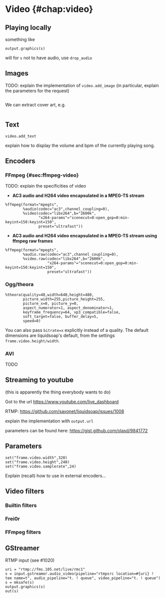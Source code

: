 Video {#chap:video}
=====

Playing locally
---------------
something like

```
output.graphics(s)
```
will for `s` not to have audio, use `drop_audio`

Images
------

TODO: explain the implementation of `video.add_image` (in particular,
explain the parameters for the request)

```{.liquidsoap include="liq/logo.liq"}
```

We can extract cover art, e.g.

```{.liquidsoap include="liq/cover.liq"}
```

Text
----

`video.add_text`

explain how to display the volume and bpm of the currently playing song.

Encoders
--------

### FFmpeg {#sec:ffmpeg-video}

TODO: explain the specificities of video

* **AC3 audio and H264 video encapsulated in a MPEG-TS stream**
```liquidsoap
%ffmpeg(format="mpegts",
        %audio(codec="ac3",channel_coupling=0),
        %video(codec="libx264",b="2600k",
               "x264-params"="scenecut=0:open_gop=0:min-keyint=150:keyint=150",
               preset="ultrafast"))
```

* **AC3 audio and H264 video encapsulated in a MPEG-TS stream using ffmpeg raw frames**
```liquidsoap
%ffmpeg(format="mpegts",
        %audio.raw(codec="ac3",channel_coupling=0),
        %video.raw(codec="libx264",b="2600k",
                   "x264-params"="scenecut=0:open_gop=0:min-keyint=150:keyint=150",
                   preset="ultrafast"))
```


### Ogg/theora

```liquidsoap
%theora(quality=40,width=640,height=480,
        picture_width=255,picture_height=255,
        picture_x=0, picture_y=0,
        aspect_numerator=1, aspect_denominator=1,
        keyframe_frequency=64, vp3_compatible=false,
        soft_target=false, buffer_delay=5,
        speed=0)
```

You can also pass `bitrate=x` explicitly instead of a quality.
The default dimensions are liquidsoap's default,
from the settings `frame.video.height/width`.

### AVI

TODO

Streaming to youtube
--------------------

(this is apparently the thing everybody wants to do)

Got to the url <https://www.youtube.com/live_dashboard>

RTMP: <https://github.com/savonet/liquidsoap/issues/1008>

explain the implementation with `output.url`

parameters can be found here: <https://gist.github.com/olasd/9841772>

Parameters
----------

```liquidsoap
set("frame.video.width",320)
set("frame.video.height",240)
set("frame.video.samplerate",24)
```
Explain (recall) how to use in external encoders...

Video filters
-------------

### Builtin filters


### Frei0r

### FFmpeg filters

GStreamer
---------

RTMP input (see #1020)

```liquidsoap
uri = "rtmp://fms.105.net/live/rmc1"
s = input.gstreamer.audio_video(pipeline="rtmpsrc location=#{uri} ! tee name=t", audio_pipeline="t. ! queue", video_pipeline="t. ! queue")
s = mksafe(s)
output.graphics(s)
out(s)
```

